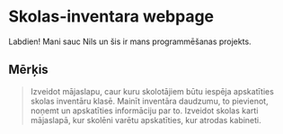 # Skolas-inventara webpage
Labdien! Mani sauc Nils un šis ir mans programmēšanas projekts.
## Mērķis
>Izveidot mājaslapu, caur kuru skolotājiem būtu iespēja apskatīties skolas inventāru klasē. Mainīt inventāra daudzumu, to pievienot, noņemt un apskatīties informāciju par to.
>Izveidot skolas karti mājaslapā, kur skolēni varētu apskatīties, kur atrodas kabineti.
